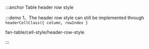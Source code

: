 :::anchor Table header row style

:::demo 1、The header row style can still be implemented through `headerCellClass({ column, rowIndex }`

fan-table/cell-style/header-row-style

:::
